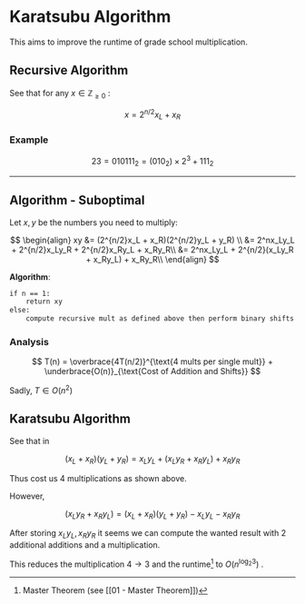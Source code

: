 # Karatsubu Algorithm
This aims to improve the runtime of grade school multiplication. 

## Recursive Algorithm

See that for any $x\in\mathbb{Z}_{\geq0}$ :

$$
x = 2^{n/2}x_L + x_R
$$

### Example

$$
23 = 010111_2 = (010_2) \times 2^3 +  111_2 
$$

---

## Algorithm - Suboptimal

Let $x, y$ be the numbers you need to multiply:

$$
\begin{align}
xy &= (2^{n/2}x_L + x_R)(2^{n/2}y_L + y_R) \\
&= 2^nx_Ly_L +  2^{n/2}x_Ly_R +  2^{n/2}x_Ry_L + x_Ry_R\\
&= 2^nx_Ly_L +  2^{n/2}(x_Ly_R + x_Ry_L) + x_Ry_R\\
\end{align}
$$

**Algorithm**:
```txt
if n == 1:
	return xy
else:
	compute recursive mult as defined above then perform binary shifts as needed
```

### Analysis

$$
T(n) = \overbrace{4T(n/2)}^{\text{4 mults per single mult}} + \underbrace{O(n)}_{\text{Cost of Addition and Shifts}}
$$

Sadly, $T\in O(n^2)$ 

## Karatsubu Algorithm
See that in 

$$
(x_L + x_R)(y_L + y_R) = x_Ly_L + (x_Ly_R + x_Ry_L) + x_Ry_R
$$

Thus cost us $4$ multiplications as shown above. 

However,

$$
(x_Ly_R + x_Ry_L) = (x_L + x_R)(y_L + y_R) - x_Ly_L - x_Ry_R
$$

After storing $x_Ly_L, x_Ry_R$ it seems we can compute the wanted result with 2 additional additions and a multiplication.

This reduces the multiplication $4\to3$ and the runtime[^1] to $O(n^{\log_2{3}})$ .


[^1]: Master Theorem (see [[01 - Master Theorem]])